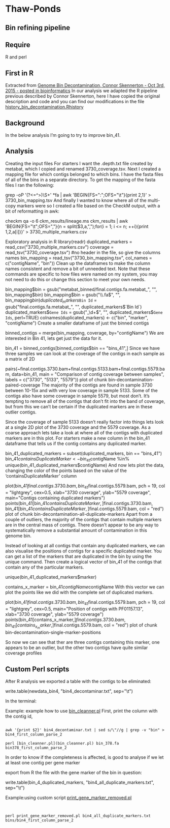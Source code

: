 # Thaw-Ponds

## Bin refining pipeline

## Require 

R and perl 

## First in R

Extracted from [Genome Bin Decontamination, Connor Skennerton - Oct 3rd, 2015 - posted in bioinformatics](http://ctskennerton.github.io/blog/2015/10/03/Bin-Decontamination/)
In our analysis we adapted the R pipeline previous described by Connor Skennerton, here I have copied the original description and code and you can find our modifications in the file [history_bin_decontamination.Rhistory](history_bin_decontamination.Rhistory)


## Background

In the below analysis I’m going to try to improve bin_41.

## Analysis
Creating the input files
For starters I want the .depth.txt file created by metabat, which I copied and renamed 3730_coverage.tsv. Next I created a mapping file for which contigs belonged to which bins. I have the fasta files of all of the bins in a separate directory. To get the mapping of the fasta files I ran the following:


grep -oP '(?<=^\>)\S+' *fa | awk 'BEGIN{FS=":";OFS="\t"}{print $2,$1}' > 3730_bin_mapping.tsv
And finally I wanted to know where all of the multi-copy markers were so I created a file based on the CheckM output, with a bit of reformatting in awk:


checkm qa -o 6 ckm_results/lineage.ms ckm_results | awk 'BEGIN{FS="\t";OFS=","}{n = split($3,a,",");for(i = 1; i <= n; ++i){print $1,$2,a[i]}}' > 3730_multiple_markers.csv


Exploratory analysis in R
library(readr)
duplicated_markers = read_csv("3730_multiple_markers.csv")
coverage = read_tsv("3730_coverage.tsv")
#no header in the file, so give the columns names
bin_mapping = read_tsv("3730_bin_mapping.tsv", col_names = c("contigName", "bin"))
Clean up the dataframes to make the column names consistent and remove a bit of unneeded text. Note that these commands are specific to how files were named on my system, you may not need to do this or change this section to meet your own needs.

bin_mapping$bin = gsub("metabat_binned/final.contigs.fa.metabat_", "", bin_mapping$bin)
bin_mapping$bin = gsub("\\.fa$", "", bin_mapping$bin)
duplicated_markers$`Bin Id` = gsub("final.contigs.fa.metabat_", "", duplicated_markers$`Bin Id`)
duplicated_markers$`Gene Ids` = gsub("_\\d+$", "", duplicated_markers$`Gene Ids`, perl=TRUE)
colnames(duplicated_markers) <- c("bin", "marker", "contigName")
Create a smaller dataframe of just the binned contigs

binned_contigs = merge(bin_mapping, coverage, by="contigName")
We are interested in Bin 41, lets get just the data for it.

bin_41 = binned_contigs[binned_contigs$bin == "bins_41",]
Since we have three samples we can look at the coverage of the contigs in each sample as a matrix of 2D

pairs(~final.contigs.3730.bam+final.contigs.5133.bam+final.contigs.5579.bam, data=bin_41, main = "Comparison of contig coverage between samples", labels = c("3730", "5133", "5579"))
plot of chunk bin-decontamination-paired-coverage The majority of the contigs are found in sample 3730 between 10-15x and with very low coverage in sample 5133. Some of the contigs also have some coverage in sample 5579, but most don’t. It’s tempting to remove all of the contigs that don’t fit into the band of coverage, but from this we can’t be certain if the duplicated markers are in these outlier contigs.

Since the coverage of sample 5133 doesn’t really factor into things lets look at a single 2D plot of the 3730 coverage and the 5579 coverage. As a coarse approach lets take a look at where all of the contigs with duplicated markers are in this plot. For starters make a new column in the bin_41 dataframe that tells us if the contig contains any duplicated marker.

bin_41_duplicated_markers = subset(duplicated_markers, bin == "bins_41")
bin_41$containsDuplicateMarker <- bin_41$contigName %in% unique(bin_41_duplicated_markers$contigName)
And now lets plot the data, changing the color of the points based on the value of the ‘containsDuplicateMarker’ column

plot(bin_41$final.contigs.3730.bam, bin_41$final.contigs.5579.bam, pch = 19, col = "lightgrey", cex=0.5, xlab="3730 coverage", ylab="5579 coverage", main="Contigs containing duplicated markers")
points(bin_41[bin_41$containsDuplicateMarker,]$final.contigs.3730.bam, bin_41[bin_41$containsDuplicateMarker,]$final.contigs.5579.bam, col = "red")
plot of chunk bin-decontamination-all-duplicate-markers Apart from a couple of outliers, the majority of the contigs that contain multiple markers are in the central mass of contigs. There doesn’t appear to be any way to systematically remove a substantial amount of contamination in this genome bin.

Instead of looking at all contigs that contain any duplicated markers, we can also visualise the positions of contigs for a specific duplicated marker. You can get a list of the markers that are duplicated in the bin by using the unique command. Then create a logical vector of bin_41 of the contigs that contain any of the particular markers.

unique(bin_41_duplicated_markers$marker)

contains_x_marker = bin_41$contigName %in% subset(bin_41_duplicated_markers, marker == "PF01157.13")$contigName
With this vector we can plot the points like we did with the complete set of duplicated markers.

plot(bin_41$final.contigs.3730.bam, bin_41$final.contigs.5579.bam, pch = 19, col = "lightgrey", cex=0.5, main="Position of contigs with PF01157.13", xlab="3730 coverage", ylab="5579 coverage")
points(bin_41[contains_x_marker,]$final.contigs.3730.bam, bin_41[contains_x_marker,]$final.contigs.5579.bam, col = "red")
plot of chunk bin-decontamination-single-marker-positions

So now we can see that ther are three contigs containing this marker, one appears to be an outlier, but the other two contigs have quite similar coverage profiles

##  Custom Perl scripts

After R analysis we exported a table with the contigs to be eliminated:

write.table(newdata_bin4, "bin4_decontaminar.txt", sep="\t")

In the terminal:

Example:  example how to use [bin_cleanner.pl](bin_cleanner.pl)
First, print the column with the contig id,

```shell

awk '{print $2}' bin4_decontaminar.txt | sed s/\"//g | grep -v "bin" > bin4_first_column_parse_2

perl [bin_cleanner.pl](bin_cleanner.pl) bin_378.fa bin378_first_column_parse_2

 ```

In order to know if the completeness is affected, is good to analyse if we let at least one contig per gene marker

export from R the file with the gene marker of the bin in question:


write.table(bin_4_duplicated_markers, "bin4_all_duplicate_markers.txt", sep="\t")

Example:using custom script [print_gene_marker_removed.pl](print_gene_marker_removed.pl)

```shell


perl print_gene_marker_removed.pl bin4_all_duplicate_markers.txt bins/bin4_first_column_parse_2 


 ```







